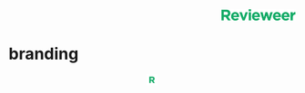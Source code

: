 <div align="right">
    <img height='20px' src='https://raw.githubusercontent.com/revieweer/branding/master/logos/revieweer-long.png'/>
</div>

# branding



<div align="center">
    <img height='20px' src='https://raw.githubusercontent.com/revieweer/branding/master/logos/revieweer-r-144.png?raw=true'/>
</div>
